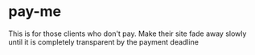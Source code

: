 # pay-me
This is for those clients who don't pay. Make their site fade away slowly until it is completely transparent by the payment deadline
